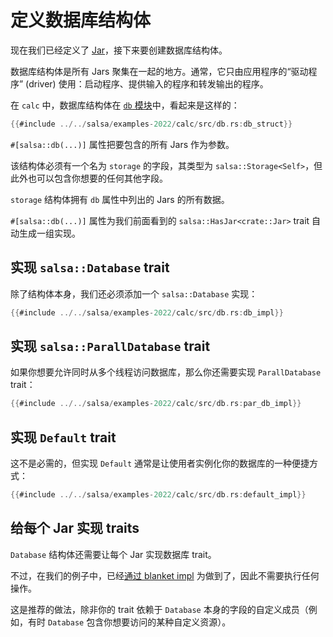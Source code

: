 # 定义数据库结构体

现在我们已经定义了 [Jar](./jar.md)，接下来要创建数据库结构体。

数据库结构体是所有 Jars 聚集在一起的地方。通常，它只由应用程序的“驱动程序” (driver)
使用：启动程序、提供输入的程序和转发输出的程序。

在 `calc` 中，数据库结构体在 [`db` 模块]中，看起来是这样的：

[`db` 模块]: https://github.com/salsa-rs/salsa/blob/master/calc-example/calc/src/db.rs

```rust
{{#include ../../salsa/examples-2022/calc/src/db.rs:db_struct}}
```

`#[salsa::db(...)]` 属性把要包含的所有 Jars 作为参数。

该结构体必须有一个名为 `storage` 的字段，其类型为 `salsa::Storage<Self>`，但此外也可以包含你想要的任何其他字段。

`storage` 结构体拥有 `db` 属性中列出的 Jars 的所有数据。

`#[salsa::db(...)]` 属性为我们前面看到的 `salsa::HasJar<crate::Jar>` trait 自动生成一组实现。

## 实现 `salsa::Database` trait

除了结构体本身，我们还必须添加一个 `salsa::Database` 实现：

```rust
{{#include ../../salsa/examples-2022/calc/src/db.rs:db_impl}}
```

## 实现 `salsa::ParallDatabase` trait

如果你想要允许同时从多个线程访问数据库，那么你还需要实现 `ParallDatabase` trait：

```rust
{{#include ../../salsa/examples-2022/calc/src/db.rs:par_db_impl}}
```

## 实现 `Default` trait

这不是必需的，但实现 `Default` 通常是让使用者实例化你的数据库的一种便捷方式：

```rust
{{#include ../../salsa/examples-2022/calc/src/db.rs:default_impl}}
```

## 给每个 Jar 实现 traits

`Database` 结构体还需要让每个 Jar 实现数据库 trait。

不过，在我们的例子中，已经[通过 blanket impl] 为做到了，因此不需要执行任何操作。

这是推荐的做法，除非你的 trait 依赖于 `Database` 本身的字段的自定义成员（例如，有时 `Database` 包含你想要访问的某种自定义资源）。

[通过 blanket impl]: jar.html#给-jar-实现数据库-trait
